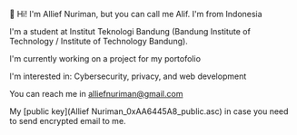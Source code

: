 👋 Hi! I'm Allief Nuriman, but you can call me Alif. I'm from Indonesia

I'm a student at Institut Teknologi Bandung (Bandung Institute of Technology / Institute of Technology Bandung).

I'm currently working on a project for my portofolio

I'm interested in: Cybersecurity, privacy, and web development

You can reach me in alliefnuriman@gmail.com

My [public key](Allief Nuriman_0xAA6445A8_public.asc) in case you need to send encrypted email to me.

<!--
**allief876/allief876** is a ✨ _special_ ✨ repository because its `README.md` (this file) appears on your GitHub profile.

Here are some ideas to get you started:

- 🔭 I’m currently working on ...
- 🌱 I’m currently learning ...
- 👯 I’m looking to collaborate on ...
- 🤔 I’m looking for help with ...
- 💬 Ask me about ...
- 📫 How to reach me: ...
- 😄 Pronouns: ...
- ⚡ Fun fact: ...
-->
